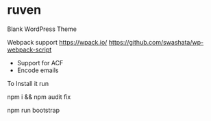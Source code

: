# ruven

Blank WordPress Theme

Webpack support
https://wpack.io/
https://github.com/swashata/wp-webpack-script

- Support for ACF
- Encode emails

To Install it run

npm i && npm audit fix

npm run bootstrap
